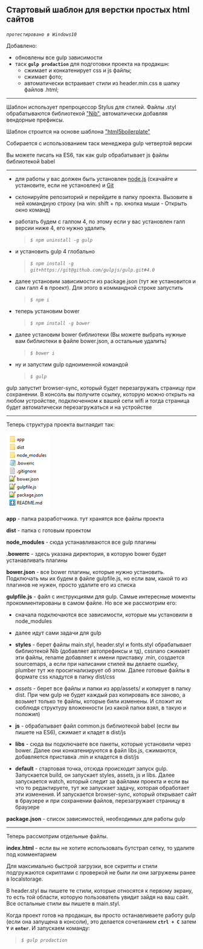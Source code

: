 ## Стартовый шаблон для верстки простых html сайтов

*`протестировано в Windows10`*

Добавлено:

- обновлены все gulp зависимости
- таск **`gulp prodaction`** для подготовки проекта на продакшн:
  - сжимает и конкатенирует css и js файлы;
  - сжимает фото;
  - автоматически встраивает стили из header.min.css в шапку файлов .html;


_______________________________________________

Шаблон использует препроцессор Stylus для стилей. 
Файлы .styl обрабатываются библиотекой ["Nib"](http://tj.github.io/nib/), автоматически добавляя вендорные префиксы.

Шаблон строится на основе шаблона ["html5boilerplate"](https://html5boilerplate.com/)

Собирается с использованием таск менеджера gulp четвертой версии

Вы можете писать на ES6, так как gulp обрабатывает js файлы библиотекой babel

_______________________________________________

- для работы у вас должен быть установлен [node.js](https://nodejs.org/en/) (скачайте и установите, если не установлен) и [Git](https://git-scm.com/)
- склонируйте репозиторий и перейдите в папку проекта. Вызовите в ней командную строку (на win: shift + пр. кнопка мыши - Открыть окно команд)
- работать будем с галпом 4, по этому если у вас установлен галп версии ниже 4, его нужно удалить
  > *`$ npm uninstall -g gulp`*

- и установить gulp 4 глобально
  > *`$ npm install -g git+https://git@github.com/gulpjs/gulp.git#4.0`*
  
- далее установим зависимости из package.json (тут же установится и сам галп 4 в проект). Для этого в коммандной строке запустить
  > *`$ npm i`*

- теперь установим bower
  > *`$ npm install -g bower`*

- далее установим bower библиотеки (Вы можете выбрать нужные вам библиотеки в файле bower.json, а остальные удалить)
  > *`$ bower i`*

- ну и запустим gulp одноименной командой
  > *`$ gulp`*

gulp запустит browser-sync, который будет перезагружать страницу при сохранении. В консоль вы получите ссылку, которую можно открыть на любом устройстве, подключенном к вашей сети wifi и тогда страница будет автоматически перезагружаться и на устройстве
_________________________________________________________

Теперь структура проекта выглаядит так:

![структура проекта](/project_structure.png)

**app** - папка разработчкика. тут хранятся все файлы проекта

**dist** - папка с готовым проектом

**node_modules** - сюда устанавливаются все gulp плагины

**.bowerrc** - здесь указана директория, в которую bower будет устанавливать плагины

**bower.json** - все bower плагины, которые нужно установить. Подключать мы их будем в файле gulpfile.js, но если вам, какой то из плагинов не нужен, просто удалите его из списка

**gulpfile.js** - файл с инструкциями для gulp. Самые интересные моменты прокомментированы в самом файле. Но все же рассмотрим его:
- сначала подключаются все зависимости, которые мы установили в  node_modules

- далее идут сами задачи для gulp

- **styles** - берет файлы main.styl, header.styl и fonts.styl обрабатывает библиотекой Nib (добавляет автопрефиксы и тд), cssnano сжимает эти файлы, rename добавляет к имени приставку .min, создается sourcemaps, а если при написании стилей вы делаете ошибку, plumber тут же просигнализирует об этом. Далее готовые файлы в формате css кладутся в папку dist/css

- *assets* - берет все файлы и папки из app/assets/ и копирует в папку dist. При чем gulp не будет каждый раз копировать все заново, а возьмет только те файлы, которые били изменены. И сложит их сюблюдя структуру вложенности (из какой папки взял, в такую и положил)

- **js** - обрабатывает файл common.js библиотекой babel (если вы пишете на ES6), сжимает и кладет в dist/js

- **libs** - сюда вы подключаете все пакеты, которые установили через bower. Далее они конкатенируются в файл libs.js, сжимаются, добавляется приставка .min  и кладется в dist/js

- **default** - стартовая точка, отсюда происходит запуск gulp. Запускается build, он запускает styles, assets, js и libs. Далее запускается watch, который следит за файлами проекта и если вы что то редактируете, тут же запускает задачу, которая обработает эти изменения. И запускается browser-sync, который открывает сайт в браузере и при сохранении  файлов, перезагружает страницу в браузере

**package.json** - список зависимостей, необходимых для работы gulp

_________________________________________________________

Теперь рассмотрим отдельные файлы.

**index.html** - если вы не хотите использовать бутстрап сетку, то удалите <style> ...... </style> под комментарием <!-- Bootstrap Grid Styles -->

Для максимально быстрой загрузки, все скрипты и стили подгружаются скриптами с проверкой не были ли они загружены ранее в localstorage. 

В header.styl вы пишете те стили, которые относятся к первому экрану, то есть той области, которую пользователь увидит зайдя на ваш сайт. Все остальные стили вы пишете в main.styl. 

Когда проект готов на продакшн, вы просто останавливаете работу gulp (если она запущена в консоли), это делается сочетанием **`ctrl + C`** затем **`Y`** и **`enter`**.
И запускаем команду: 

> *`$ gulp prodaction`*
     




